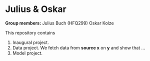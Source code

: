# Julius & Oskar

**Group members:**
Julius Buch (HFQ299)
Oskar Kolze

This repository contains  
1. Inaugural project. 
2. Data project. We fetch data from **source x** on **y** and show that ...
3. Model project.
